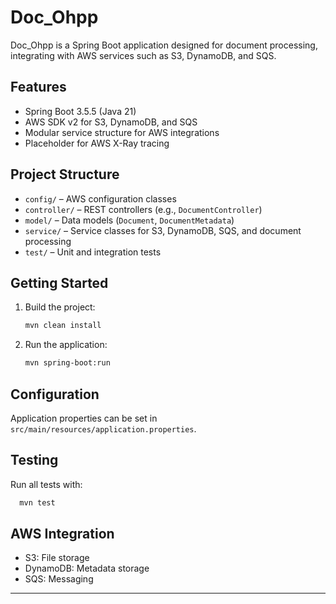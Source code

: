 # Doc_Ohpp

Doc_Ohpp is a Spring Boot application designed for document processing, integrating with AWS services such as S3, DynamoDB, and SQS.

## Features

- Spring Boot 3.5.5 (Java 21)
- AWS SDK v2 for S3, DynamoDB, and SQS
- Modular service structure for AWS integrations
- Placeholder for AWS X-Ray tracing

## Project Structure

- `config/` – AWS configuration classes
- `controller/` – REST controllers (e.g., `DocumentController`)
- `model/` – Data models (`Document`, `DocumentMetadata`)
- `service/` – Service classes for S3, DynamoDB, SQS, and document processing
- `test/` – Unit and integration tests

## Getting Started

1. Build the project:
   ```sh
   mvn clean install
   ```
2. Run the application:
   ```sh
   mvn spring-boot:run
   ```

## Configuration

Application properties can be set in `src/main/resources/application.properties`.

## Testing

Run all tests with:
```sh
  mvn test
```

## AWS Integration

- S3: File storage
- DynamoDB: Metadata storage
- SQS: Messaging

---

